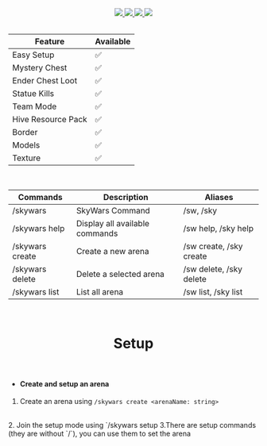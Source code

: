 <div align="center">
<a href="https://www.youtube.com/watch?v=FZeBaDaRHOQ">
    <img src=https://i.imgur.com/6PrTPrD.png">
    </a>
<a href="#">
    <img src="https://img.shields.io/badge/chat-on%20whatsapp-95eb34.svg">
    </a>
<a href="https://github.com/NamkiFx/SkyWars-HIVE/blob/main/LICENSE">
    <img src="https://img.shields.io/badge/license-Apache%20License%202.0-yellowgreen.svg">
    </a>
<a href="https://github.com/NamkiFx/SkyWars-HIVE">
    <img src="https://img.shields.io/badge/github-%20SkyWars%20Hive-349feb.svg">
    </a>
</div>
<br>

| Feature | Available |
| --- | --- |
| Easy Setup |  ✅|
| Mystery Chest |✅|
| Ender Chest Loot |✅|
| Statue Kills |✅|
| Team Mode |✅|
| Hive Resource Pack |✅|
| Border |✅|
| Models |✅|
| Texture |✅|
<br>

| Commands | Description | Aliases |
| --- | --- | --- |
| /skywars | SkyWars Command | /sw, /sky |
| /skywars help | Display all available commands | /sw help, /sky help |
| /skywars create | Create a new arena | /sw create, /sky create |
| /skywars delete | Delete a selected arena | /sw delete, /sky delete |
| /skywars list | List all arena | /sw list, /sky list |
<br>

<div align="center">
    <h1>Setup</h1>
</div>
<br>

- <h4>Create and setup an arena</h4>
1. Create an arena using `/skywars create <arenaName: string>`
<br>
2. Join the setup mode using `/skywars setup <arenaName: string`
<br>
3.There are setup commands (they are without `/`), you can use them to set the arena
<br>
